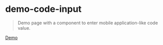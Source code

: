 # demo-code-input

> Demo page with a component to enter mobile application-like code value.

[Demo](https://codesandbox.io/embed/demo-code-input-9tsvl?fontsize=14&hidenavigation=1&theme=dark&view=preview)

